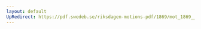 ```yaml
---
layout: default
UpRedirect: https://pdf.swedeb.se/riksdagen-motions-pdf/1869/mot_1869__ak__00306/mot_1869__ak__00306_003.pdf
---
```

